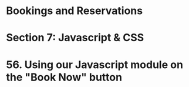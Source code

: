 # Bookings and Reservations

# Section 7: Javascript & CSS

# 56. Using our Javascript module on the "Book Now" button
